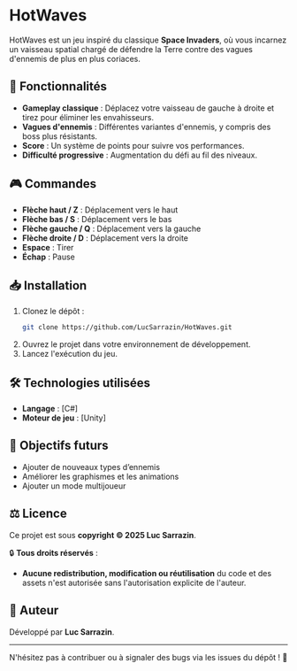 # HotWaves

HotWaves est un jeu inspiré du classique **Space Invaders**, où vous incarnez un vaisseau spatial chargé de défendre la Terre contre des vagues d'ennemis de plus en plus coriaces.

## 🚀 Fonctionnalités

- **Gameplay classique** : Déplacez votre vaisseau de gauche à droite et tirez pour éliminer les envahisseurs.
- **Vagues d'ennemis** : Différentes variantes d'ennemis, y compris des boss plus résistants.
- **Score** : Un système de points pour suivre vos performances.
- **Difficulté progressive** : Augmentation du défi au fil des niveaux.

## 🎮 Commandes

- **Flèche haut / Z** : Déplacement vers le haut
- **Flèche bas / S** : Déplacement vers le bas
- **Flèche gauche / Q** : Déplacement vers la gauche
- **Flèche droite / D** : Déplacement vers la droite
- **Espace** : Tirer
- **Échap** : Pause

## 📥 Installation

1. Clonez le dépôt :
   ```bash
   git clone https://github.com/LucSarrazin/HotWaves.git
   ```
2. Ouvrez le projet dans votre environnement de développement.
3. Lancez l'exécution du jeu.

## 🛠 Technologies utilisées

- **Langage** : [C#]
- **Moteur de jeu** : [Unity]

## 📌 Objectifs futurs

- Ajouter de nouveaux types d’ennemis
- Améliorer les graphismes et les animations
- Ajouter un mode multijoueur

## ⚖️ Licence

Ce projet est sous **copyright © 2025 Luc Sarrazin**. 

🔒 **Tous droits réservés** : 
- **Aucune redistribution, modification ou réutilisation** du code et des assets n'est autorisée sans l'autorisation explicite de l'auteur.

## 👤 Auteur

Développé par **Luc Sarrazin**.

---

N'hésitez pas à contribuer ou à signaler des bugs via les issues du dépôt ! 🚀

